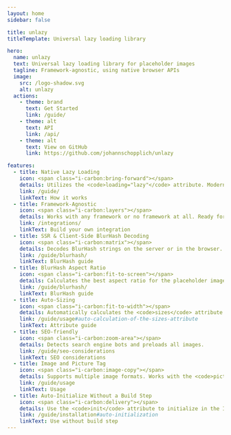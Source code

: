```yaml
---
layout: home
sidebar: false

title: unlazy
titleTemplate: Universal lazy loading library

hero:
  name: unlazy
  text: Universal lazy loading library for placeholder images
  tagline: Framework-agnostic, using native browser APIs
  image:
    src: /logo-shadow.svg
    alt: unlazy
  actions:
    - theme: brand
      text: Get Started
      link: /guide/
    - theme: alt
      text: API
      link: /api/
    - theme: alt
      text: View on GitHub
      link: https://github.com/johannschopplich/unlazy

features:
  - title: Native Lazy Loading
    icon: <span class="i-carbon:bring-forward"></span>
    details: Utilizes the <code>loading="lazy"</code> attribute. Modern browsers only.
    link: /guide/
    linkText: How it works
  - title: Framework-Agnostic
    icon: <span class="i-carbon:layers"></span>
    details: Works with any framework or no framework at all. Ready for Vue, Solid, React and Nuxt.
    link: /integrations/
    linkText: Build your own integration
  - title: SSR & Client-Side BlurHash Decoding
    icon: <span class="i-carbon:matrix"></span>
    details: Decodes BlurHash strings on the server or in the browser.
    link: /guide/blurhash/
    linkText: BlurHash guide
  - title: BlurHash Aspect Ratio
    icon: <span class="i-carbon:fit-to-screen"></span>
    details: Calculates the best aspect ratio for the placeholder image.
    link: /guide/blurhash/
    linkText: BlurHash guide
  - title: Auto-Sizing
    icon: <span class="i-carbon:fit-to-width"></span>
    details: Automatically calculates the <code>sizes</code> attribute for optimal performance.
    link: /guide/usage#auto-calculation-of-the-sizes-attribute
    linkText: Attribute guide
  - title: SEO-friendly
    icon: <span class="i-carbon:zoom-area"></span>
    details: Detects search engine bots and preloads all images.
    link: /guide/seo-considerations
    linkText: SEO considerations
  - title: Image and Picture Tag
    icon: <span class="i-carbon:image-copy"></span>
    details: Supports multiple image formats. Works with the <code>picture</code> tag.
    link: /guide/usage
    linkText: Usage
  - title: Auto-Initialize Without a Build Step
    icon: <span class="i-carbon:delivery"></span>
    details: Use the <code>init</code> attribute to initialize in the IIFE build.
    link: /guide/installation#auto-initialization
    linkText: Use without build step
---
```

